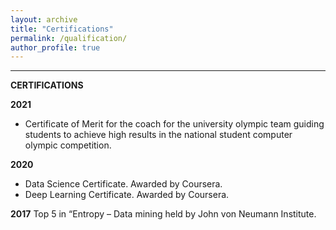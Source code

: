```yaml
---
layout: archive
title: "Certifications"
permalink: /qualification/
author_profile: true
---
```


---------------------------------------------------------------

**CERTIFICATIONS**  

**2021** 

- Certificate of Merit for the coach for the university olympic team guiding students to achieve high results in the national student computer olympic competition.

**2020**

- Data Science Certificate. Awarded by Coursera.
- Deep Learning Certificate. Awarded by Coursera.

**2017**
Top 5 in “Entropy – Data mining held by John von Neumann Institute.

